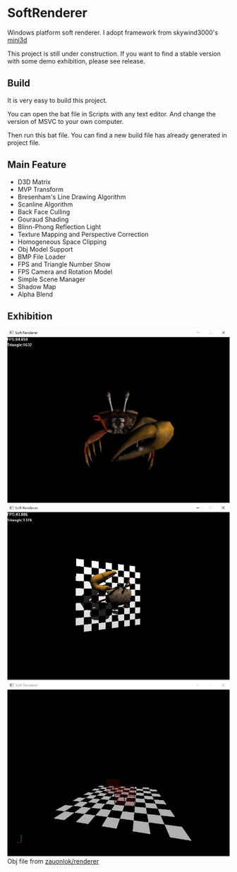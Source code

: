 # SoftRenderer
Windows platform soft renderer. I adopt framework from skywind3000's [mini3d](https://github.com/skywind3000/mini3d)

This project is still under construction. If you want to find a stable version with some demo exhibition, please see release.

## Build
It is very easy to build this project.

You can open the bat file in Scripts with any text editor. And change the version of MSVC to your own computer.

Then run this bat file. You can find a new build file has already generated in project file.

## Main Feature
+ D3D Matrix
+ MVP Transform
+ Bresenham's Line Drawing Algorithm
+ Scanline Algorithm
+ Back Face Culling
+ Gouraud Shading
+ Blinn-Phong Reflection Light
+ Texture Mapping and Perspective Correction
+ Homogeneous Space Clipping
+ Obj Model Support
+ BMP File Loader
+ FPS and Triangle Number Show
+ FPS Camera and Rotation Model
+ Simple Scene Manager
+ Shadow Map
+ Alpha Blend

## Exhibition
![screenshot](https://raw.githubusercontent.com/Tanc-ANT/SoftRenderer/master/Asset/Image/model_texture.JPG)  
![screenshot](https://raw.githubusercontent.com/Tanc-ANT/SoftRenderer/master/Asset/Image/model_shadow.JPG)  
![screenshot](https://raw.githubusercontent.com/Tanc-ANT/SoftRenderer/master/Asset/Image/alpha_blend.jpg)  
Obj file from [zauonlok/renderer](https://github.com/zauonlok/renderer/tree/master/assets/crab)